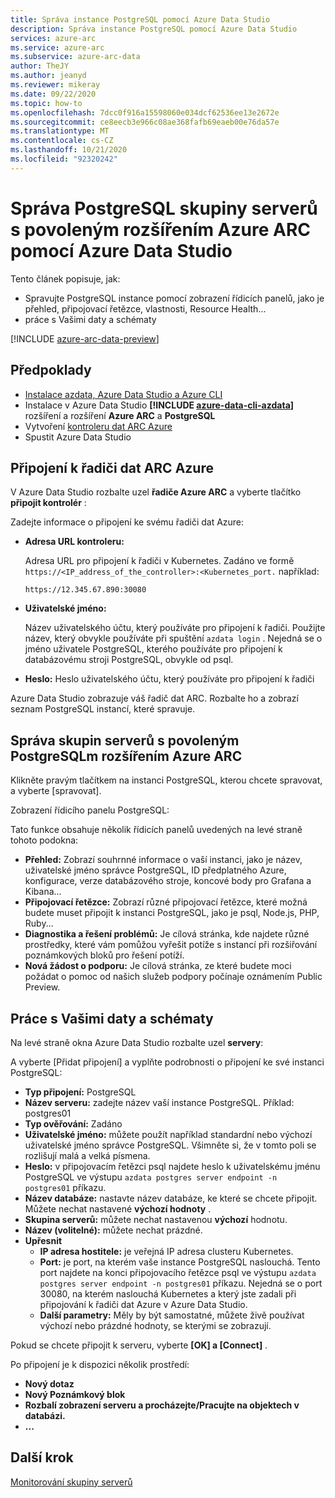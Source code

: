 ```yaml
---
title: Správa instance PostgreSQL pomocí Azure Data Studio
description: Správa instance PostgreSQL pomocí Azure Data Studio
services: azure-arc
ms.service: azure-arc
ms.subservice: azure-arc-data
author: TheJY
ms.author: jeanyd
ms.reviewer: mikeray
ms.date: 09/22/2020
ms.topic: how-to
ms.openlocfilehash: 7dcc0f916a15598060e034dcf62536ee13e2672e
ms.sourcegitcommit: ce8eecb3e966c08ae368fafb69eaeb00e76da57e
ms.translationtype: MT
ms.contentlocale: cs-CZ
ms.lasthandoff: 10/21/2020
ms.locfileid: "92320242"
---
```

# <a name="use-azure-data-studio-to-manage-your-azure-arc-enabled-postgresql-hyperscale-server-group"></a>Správa PostgreSQL skupiny serverů s povoleným rozšířením Azure ARC pomocí Azure Data Studio


Tento článek popisuje, jak:
- Spravujte PostgreSQL instance pomocí zobrazení řídicích panelů, jako je přehled, připojovací řetězce, vlastnosti, Resource Health...
- práce s Vašimi daty a schématy

[!INCLUDE [azure-arc-data-preview](../../../includes/azure-arc-data-preview.md)]

## <a name="prerequisites"></a>Předpoklady

- [Instalace azdata, Azure Data Studio a Azure CLI](install-client-tools.md)
- Instalace v Azure Data Studio **[!INCLUDE [azure-data-cli-azdata](../../../includes/azure-data-cli-azdata.md)]** rozšíření a rozšíření **Azure ARC** a **PostgreSQL**
- Vytvoření [kontroleru dat ARC Azure](create-data-controller-using-azdata.md)
- Spustit Azure Data Studio

## <a name="connect-to-the-azure-arc-data-controller"></a>Připojení k řadiči dat ARC Azure

V Azure Data Studio rozbalte uzel **řadiče Azure ARC** a vyberte tlačítko **připojit kontrolér** :

Zadejte informace o připojení ke svému řadiči dat Azure:

- **Adresa URL kontroleru:**

    Adresa URL pro připojení k řadiči v Kubernetes. Zadáno ve formě `https://<IP_address_of_the_controller>:<Kubernetes_port.` například:

    ```console
    https://12.345.67.890:30080
    ```
- **Uživatelské jméno:**

    Název uživatelského účtu, který používáte pro připojení k řadiči. Použijte název, který obvykle používáte při spuštění `azdata login` . Nejedná se o jméno uživatele PostgreSQL, kterého používáte pro připojení k databázovému stroji PostgreSQL, obvykle od psql.
- **Heslo:** Heslo uživatelského účtu, který používáte pro připojení k řadiči


Azure Data Studio zobrazuje váš řadič dat ARC. Rozbalte ho a zobrazí seznam PostgreSQL instancí, které spravuje.

## <a name="manage-your-azure-arc-enabled-postgresql-hyperscale-server-groups"></a>Správa skupin serverů s povoleným PostgreSQLm rozšířením Azure ARC

Klikněte pravým tlačítkem na instanci PostgreSQL, kterou chcete spravovat, a vyberte [spravovat].

Zobrazení řídicího panelu PostgreSQL:

Tato funkce obsahuje několik řídicích panelů uvedených na levé straně tohoto podokna:

- **Přehled:** Zobrazí souhrnné informace o vaší instanci, jako je název, uživatelské jméno správce PostgreSQL, ID předplatného Azure, konfigurace, verze databázového stroje, koncové body pro Grafana a Kibana...
- **Připojovací řetězce:** Zobrazí různé připojovací řetězce, které možná budete muset připojit k instanci PostgreSQL, jako je psql, Node.js, PHP, Ruby...
- **Diagnostika a řešení problémů:** Je cílová stránka, kde najdete různé prostředky, které vám pomůžou vyřešit potíže s instancí při rozšiřování poznámkových bloků pro řešení potíží.
- **Nová žádost o podporu:** Je cílová stránka, ze které budete moci požádat o pomoc od našich služeb podpory počínaje oznámením Public Preview.

## <a name="work-with-your-data-and-schema"></a>Práce s Vašimi daty a schématy

Na levé straně okna Azure Data Studio rozbalte uzel **servery**:

A vyberte [Přidat připojení] a vyplňte podrobnosti o připojení ke své instanci PostgreSQL:
- **Typ připojení:** PostgreSQL
- **Název serveru:** zadejte název vaší instance PostgreSQL. Příklad: postgres01
- **Typ ověřování:** Zadáno
- **Uživatelské jméno:** můžete použít například standardní nebo výchozí uživatelské jméno správce PostgreSQL. Všimněte si, že v tomto poli se rozlišují malá a velká písmena.
- **Heslo:** v připojovacím řetězci psql najdete heslo k uživatelskému jménu PostgreSQL ve výstupu `azdata postgres server endpoint -n postgres01` příkazu.
- **Název databáze:** nastavte název databáze, ke které se chcete připojit. Můžete nechat nastavené __výchozí hodnoty__ .
- **Skupina serverů:** můžete nechat nastavenou __výchozí__ hodnotu.
- **Název (volitelné):** můžete nechat prázdné.
- **Upřesnit**
    - **IP adresa hostitele:** je veřejná IP adresa clusteru Kubernetes.
    - **Port:** je port, na kterém vaše instance PostgreSQL naslouchá. Tento port najdete na konci připojovacího řetězce psql ve výstupu `azdata postgres server endpoint -n postgres01` příkazu. Nejedná se o port 30080, na kterém naslouchá Kubernetes a který jste zadali při připojování k řadiči dat Azure v Azure Data Studio.
    - **Další parametry:** Měly by být samostatné, můžete živě používat výchozí nebo prázdné hodnoty, se kterými se zobrazují.

Pokud se chcete připojit k serveru, vyberte **[OK] a [Connect]** .

Po připojení je k dispozici několik prostředí:
- **Nový dotaz**
- **Nový Poznámkový blok**
- **Rozbalí zobrazení serveru a procházejte/Pracujte na objektech v databázi.**
- **...**

## <a name="next-step"></a>Další krok
[Monitorování skupiny serverů](monitor-grafana-kibana.md)
